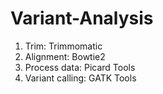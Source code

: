 # Variant-Analysis

1. Trim: Trimmomatic
2. Alignment: Bowtie2
3. Process data: Picard Tools
4. Variant calling: GATK Tools
